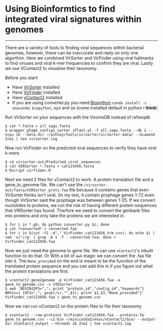 # Using Bioinformtics to find integrated viral signatures within genomes
---
There are a variety of tools to finding viral sequences within bacterial genomes, however, these can be inaccurate and reply on only one algorthim. Here we combined VirSorter and VirFinder using viral hallmarks to find viruses and viral k-mer frequencies to confirm they are viral. Lastly we use VContact2 to visualise their taxonomy.

Before you start:
*   Have [VirSorter](https://github.com/simroux/VirSorter) installed
*   Have [VirFinder](https://github.com/jessieren/VirFinder) installed
*   Have [vContact2](https://bitbucket.org/MAVERICLab/vcontact2) installed
*   If you are using converter.py you need [Biopython](https://biopython.org/) `conda install -c anaconda biopython`, sys and os (come installed default in python I **think**)

Run VirSorter on your sequences with the ViromeDB instead of refseqdb

```
$ cat *.fasta > all_sags.fasta
$ wrapper_phage_contigs_sorter_iPlant.pl -f all_sags.fasta --db 2 --ncpu 16 --data-dir ~/ashley/tools/virsorter/virsorter-data/ --diamond 2>&1 | tee virsorter.log
```

Now run VirFinder on the predicted viral sequences to verify they have viral k-mers

```
$ cd virsorter-out/Predicted_viral_sequences
$ cat VIRSorter_*.fasta > cat123456.fasta
$ Rscript virfinder.R
```
Next we need 2 files for vContact2 to work. A protein translation file and a gene_to_genome file. We can't use the `/virsorter-out/fasta/VIRSorter_prots.faa` file because it contains genes that even VirSorter thinks isn't viral. (In my test, it contain prophage genes 1-72 even though VirSorter said the prophage was between genes 1-25. If we convert nuclotides to proteins, we run the risk of having different protein sequences that VIRSorter has found. Therfore we need to convert the genbank files into proteins and only take the proteins we are interested in. 
```
$ for i in *.gb; do python converter.py $i; done
$ cat *converted* > converted.faa
$ for i in $(cut -f1 -d"," VirFinder_cat123456_trm.csv); do echo $i | sed 's/"//g' | grep -A 1 -f - converted.faa; done > VirFinder_cat123456.faa
```
Now we just need the genome to gene file. We can use `vContact2`'s inbuilt function to do that. Or With a bit of `awk` magic we can convert the .faa file into it. The `None_provided` on the end is meant to be the function of the translated protein sequence and you can add this in if you figure out what the protein translations are first.
```
$ vcontact2_gene2genome -p VirFinder_cat123456.faa -o gene_to_genome.csv -s VIRSorter
$ awk 'BEGIN{OFS=","; print "protein_id","contig_id","keywords"} NR%2==1 {OFS=","; gsub(/>/,"",$1); print $1,$3,"None_provided"}' VirFinder_cat123456.faa > gene_to_genome.csv
```

Now we can run vContact2 on the protein files to file their taxonomy

```
$ vcontact2 --raw-proteins VirFinder_cat123456.faa --proteins-fp gene_to_genome.csv --c1-bin ~/miniconda3/envs/vContact2/bin/ --output-dir vContact2_output --threads 16 2>&1 | tee vcontact2.log
```
